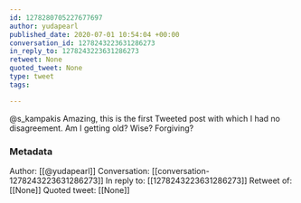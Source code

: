```yaml
---
id: 1278280705227677697
author: yudapearl
published_date: 2020-07-01 10:54:04 +00:00
conversation_id: 1278243223631286273
in_reply_to: 1278243223631286273
retweet: None
quoted_tweet: None
type: tweet
tags:

---
```


@s_kampakis Amazing, this is the first Tweeted post with which I had no disagreement. Am I getting old? Wise? Forgiving?

### Metadata

Author: [[@yudapearl]]
Conversation: [[conversation-1278243223631286273]]
In reply to: [[1278243223631286273]]
Retweet of: [[None]]
Quoted tweet: [[None]]
